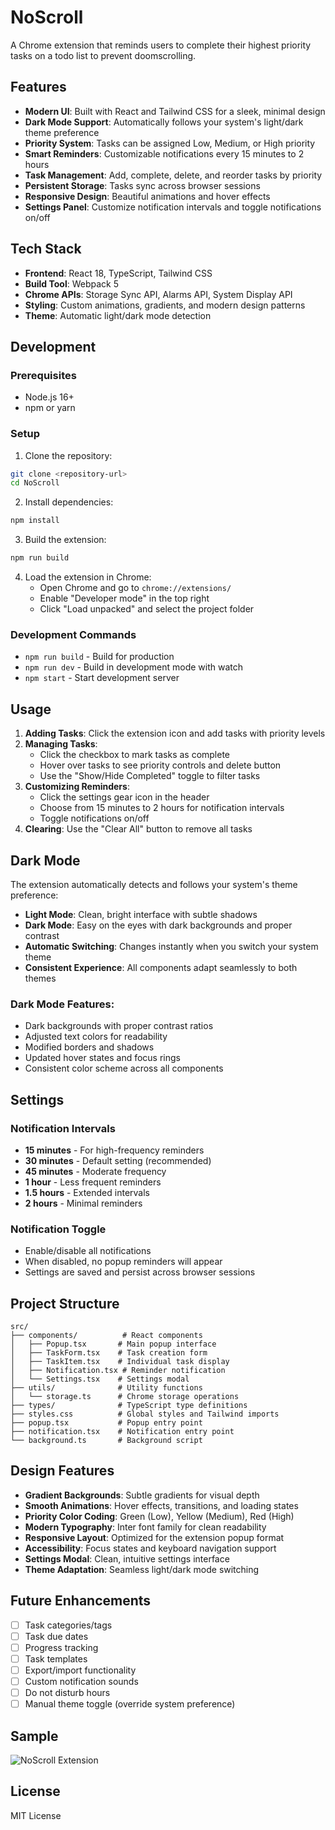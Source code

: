 # NoScroll

A Chrome extension that reminds users to complete their highest priority tasks on a todo list to prevent doomscrolling.

## Features

- **Modern UI**: Built with React and Tailwind CSS for a sleek, minimal design
- **Dark Mode Support**: Automatically follows your system's light/dark theme preference
- **Priority System**: Tasks can be assigned Low, Medium, or High priority
- **Smart Reminders**: Customizable notifications every 15 minutes to 2 hours
- **Task Management**: Add, complete, delete, and reorder tasks by priority
- **Persistent Storage**: Tasks sync across browser sessions
- **Responsive Design**: Beautiful animations and hover effects
- **Settings Panel**: Customize notification intervals and toggle notifications on/off

## Tech Stack

- **Frontend**: React 18, TypeScript, Tailwind CSS
- **Build Tool**: Webpack 5
- **Chrome APIs**: Storage Sync API, Alarms API, System Display API
- **Styling**: Custom animations, gradients, and modern design patterns
- **Theme**: Automatic light/dark mode detection

## Development

### Prerequisites

- Node.js 16+ 
- npm or yarn

### Setup

1. Clone the repository:
```bash
git clone <repository-url>
cd NoScroll
```

2. Install dependencies:
```bash
npm install
```

3. Build the extension:
```bash
npm run build
```

4. Load the extension in Chrome:
   - Open Chrome and go to `chrome://extensions/`
   - Enable "Developer mode" in the top right
   - Click "Load unpacked" and select the project folder

### Development Commands

- `npm run build` - Build for production
- `npm run dev` - Build in development mode with watch
- `npm start` - Start development server

## Usage

1. **Adding Tasks**: Click the extension icon and add tasks with priority levels
2. **Managing Tasks**: 
   - Click the checkbox to mark tasks as complete
   - Hover over tasks to see priority controls and delete button
   - Use the "Show/Hide Completed" toggle to filter tasks
3. **Customizing Reminders**: 
   - Click the settings gear icon in the header
   - Choose from 15 minutes to 2 hours for notification intervals
   - Toggle notifications on/off
4. **Clearing**: Use the "Clear All" button to remove all tasks

## Dark Mode

The extension automatically detects and follows your system's theme preference:

- **Light Mode**: Clean, bright interface with subtle shadows
- **Dark Mode**: Easy on the eyes with dark backgrounds and proper contrast
- **Automatic Switching**: Changes instantly when you switch your system theme
- **Consistent Experience**: All components adapt seamlessly to both themes

### Dark Mode Features:
- Dark backgrounds with proper contrast ratios
- Adjusted text colors for readability
- Modified borders and shadows
- Updated hover states and focus rings
- Consistent color scheme across all components

## Settings

### Notification Intervals
- **15 minutes** - For high-frequency reminders
- **30 minutes** - Default setting (recommended)
- **45 minutes** - Moderate frequency
- **1 hour** - Less frequent reminders
- **1.5 hours** - Extended intervals
- **2 hours** - Minimal reminders

### Notification Toggle
- Enable/disable all notifications
- When disabled, no popup reminders will appear
- Settings are saved and persist across browser sessions

## Project Structure

```
src/
├── components/          # React components
│   ├── Popup.tsx       # Main popup interface
│   ├── TaskForm.tsx    # Task creation form
│   ├── TaskItem.tsx    # Individual task display
│   ├── Notification.tsx # Reminder notification
│   └── Settings.tsx    # Settings modal
├── utils/              # Utility functions
│   └── storage.ts      # Chrome storage operations
├── types/              # TypeScript type definitions
├── styles.css          # Global styles and Tailwind imports
├── popup.tsx           # Popup entry point
├── notification.tsx    # Notification entry point
└── background.ts       # Background script
```

## Design Features

- **Gradient Backgrounds**: Subtle gradients for visual depth
- **Smooth Animations**: Hover effects, transitions, and loading states
- **Priority Color Coding**: Green (Low), Yellow (Medium), Red (High)
- **Modern Typography**: Inter font family for clean readability
- **Responsive Layout**: Optimized for the extension popup format
- **Accessibility**: Focus states and keyboard navigation support
- **Settings Modal**: Clean, intuitive settings interface
- **Theme Adaptation**: Seamless light/dark mode switching

## Future Enhancements

- [ ] Task categories/tags
- [ ] Task due dates
- [ ] Progress tracking
- [ ] Task templates
- [ ] Export/import functionality
- [ ] Custom notification sounds
- [ ] Do not disturb hours
- [ ] Manual theme toggle (override system preference)

## Sample

![NoScroll Extension](https://github.com/user-attachments/assets/dfb9b9a7-49a7-45dc-89a8-0ed8c85f9aa4)

## License

MIT License

